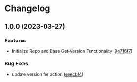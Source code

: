 # Changelog

## 1.0.0 (2023-03-27)


### Features

* Initialize Repo and Base Get-Version Functionality ([9e716f7](https://github.com/EHitchcockIAG/get-version/commit/9e716f74d5b2f827b20987c3a58bf844f5b14ac4))


### Bug Fixes

* update version for action ([eeecbf4](https://github.com/EHitchcockIAG/get-version/commit/eeecbf411cb08eb10fded4e379a80609bd01b95c))
